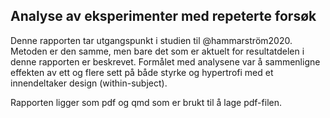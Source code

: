 ## Analyse av eksperimenter med repeterte forsøk 

Denne rapporten tar utgangspunkt i studien til @hammarström2020. Metoden er den samme, men bare det som er aktuelt for resultatdelen i denne rapporten er beskrevet. Formålet med analysene var å sammenligne effekten av ett og flere sett på både styrke og hypertrofi med et innendeltaker design (within-subject). 

Rapporten ligger som pdf og qmd som er brukt til å lage pdf-filen. 
